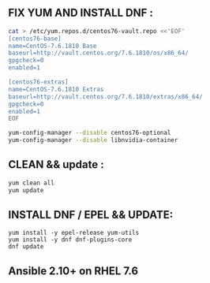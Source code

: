 ## FIX YUM AND INSTALL DNF :

```bash
cat > /etc/yum.repos.d/centos76-vault.repo <<'EOF'
[centos76-base]
name=CentOS-7.6.1810 Base
baseurl=http://vault.centos.org/7.6.1810/os/x86_64/
gpgcheck=0
enabled=1

[centos76-extras]
name=CentOS-7.6.1810 Extras
baseurl=http://vault.centos.org/7.6.1810/extras/x86_64/
gpgcheck=0
enabled=1
EOF
```

```bash
yum-config-manager --disable centos76-optional
yum-config-manager --disable libnvidia-container
```

## CLEAN && update :

```bash
yum clean all
yum update
```

## INSTALL DNF / EPEL && UPDATE:

```
yum install -y epel-release yum-utils
yum install -y dnf dnf-plugins-core
dnf update
```

## Ansible 2.10+ on RHEL 7.6
